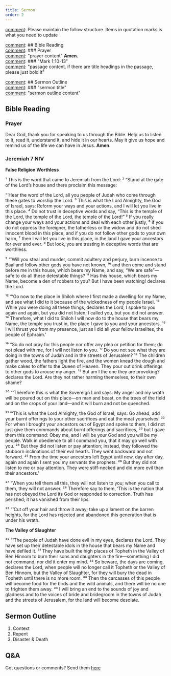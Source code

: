 ```yaml
---
title: Sermon 
order: 2
---
```


[comment]: Please maintain the follow structure. Items in quotation marks is what you need to update

[comment]: ## Bible Reading  
[comment]: ### Prayer  
[comment]: "prayer content"  **Amen.**  
[comment]:  ### "Mark 1:10-13"  
[comment]: "passage content. if there are title headings in the passage, please just bold it"  

[comment]: ## Sermon Outline  
[comment]: ### "sermon title"  
[comment]: "sermon outline content"  

[comment]: ------------------------------------------------------------------------------------

## Bible Reading

### Prayer
Dear God, thank you for speaking to us through the Bible. Help us to listen to it, read it, understand it, and hide it in our hearts. May it give us hope and remind us of the life we can have in Jesus. **Amen**.


### Jeremiah 7 NIV

**False Religion Worthless**

¹ This is the word that came to Jeremiah from the Lord: ² “Stand at the gate of the Lord’s house and there proclaim this message:

“‘Hear the word of the Lord, all you people of Judah who come through these gates to worship the Lord. ³ This is what the Lord Almighty, the God of Israel, says: Reform your ways and your actions, and I will let you live in this place. ⁴ Do not trust in deceptive words and say, “This is the temple of the Lord, the temple of the Lord, the temple of the Lord!” ⁵ If you really change your ways and your actions and deal with each other justly, ⁶ if you do not oppress the foreigner, the fatherless or the widow and do not shed innocent blood in this place, and if you do not follow other gods to your own harm, ⁷ then I will let you live in this place, in the land I gave your ancestors for ever and ever. ⁸ But look, you are trusting in deceptive words that are worthless.

⁹ “‘Will you steal and murder, commit adultery and perjury, burn incense to Baal and follow other gods you have not known, ¹⁰ and then come and stand before me in this house, which bears my Name, and say, “We are safe”—safe to do all these detestable things? ¹¹ Has this house, which bears my Name, become a den of robbers to you? But I have been watching! declares the Lord.

¹² “‘Go now to the place in Shiloh where I first made a dwelling for my Name, and see what I did to it because of the wickedness of my people Israel. ¹³ While you were doing all these things, declares the Lord, I spoke to you again and again, but you did not listen; I called you, but you did not answer. ¹⁴ Therefore, what I did to Shiloh I will now do to the house that bears my Name, the temple you trust in, the place I gave to you and your ancestors. ¹⁵ I will thrust you from my presence, just as I did all your fellow Israelites, the people of Ephraim.’

¹⁶ “So do not pray for this people nor offer any plea or petition for them; do not plead with me, for I will not listen to you. ¹⁷ Do you not see what they are doing in the towns of Judah and in the streets of Jerusalem? ¹⁸ The children gather wood, the fathers light the fire, and the women knead the dough and make cakes to offer to the Queen of Heaven. They pour out drink offerings to other gods to arouse my anger. ¹⁹ But am I the one they are provoking? declares the Lord. Are they not rather harming themselves, to their own shame?

²⁰ “‘Therefore this is what the Sovereign Lord says: My anger and my wrath will be poured out on this place—on man and beast, on the trees of the field and on the crops of your land—and it will burn and not be quenched.

²¹ “‘This is what the Lord Almighty, the God of Israel, says: Go ahead, add your burnt offerings to your other sacrifices and eat the meat yourselves! ²² For when I brought your ancestors out of Egypt and spoke to them, I did not just give them commands about burnt offerings and sacrifices, ²³ but I gave them this command: Obey me, and I will be your God and you will be my people. Walk in obedience to all I command you, that it may go well with you. ²⁴ But they did not listen or pay attention; instead, they followed the stubborn inclinations of their evil hearts. They went backward and not forward. ²⁵ From the time your ancestors left Egypt until now, day after day, again and again I sent you my servants the prophets. ²⁶ But they did not listen to me or pay attention. They were stiff-necked and did more evil than their ancestors.’

²⁷ “When you tell them all this, they will not listen to you; when you call to them, they will not answer. ²⁸ Therefore say to them, ‘This is the nation that has not obeyed the Lord its God or responded to correction. Truth has perished; it has vanished from their lips.

²⁹ “‘Cut off your hair and throw it away; take up a lament on the barren heights, for the Lord has rejected and abandoned this generation that is under his wrath.

**The Valley of Slaughter**

³⁰ “‘The people of Judah have done evil in my eyes, declares the Lord. They have set up their detestable idols in the house that bears my Name and have defiled it. ³¹ They have built the high places of Topheth in the Valley of Ben Hinnom to burn their sons and daughters in the fire—something I did not command, nor did it enter my mind. ³² So beware, the days are coming, declares the Lord, when people will no longer call it Topheth or the Valley of Ben Hinnom, but the Valley of Slaughter, for they will bury the dead in Topheth until there is no more room. ³³ Then the carcasses of this people will become food for the birds and the wild animals, and there will be no one to frighten them away. ³⁴ I will bring an end to the sounds of joy and gladness and to the voices of bride and bridegroom in the towns of Judah and the streets of Jerusalem, for the land will become desolate.

## Sermon Outline
1. Context
2. Repent
3. Disaster & Death


## Q&A
Got questions or comments? Send them [here](https://tinyurl.com/SGHACQuestionsAnswers)
